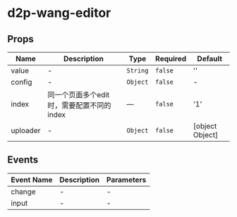 # d2p-wang-editor

## Props

<!-- @vuese:d2p-wang-editor:props:start -->
|Name|Description|Type|Required|Default|
|---|---|---|---|---|
|value|-|`String`|`false`|''|
|config|-|`Object`|`false`|-|
|index|同一个页面多个edit时，需要配置不同的index|—|`false`|'1'|
|uploader|-|`Object`|`false`|[object Object]|

<!-- @vuese:d2p-wang-editor:props:end -->


## Events

<!-- @vuese:d2p-wang-editor:events:start -->
|Event Name|Description|Parameters|
|---|---|---|
|change|-|-|
|input|-|-|

<!-- @vuese:d2p-wang-editor:events:end -->


